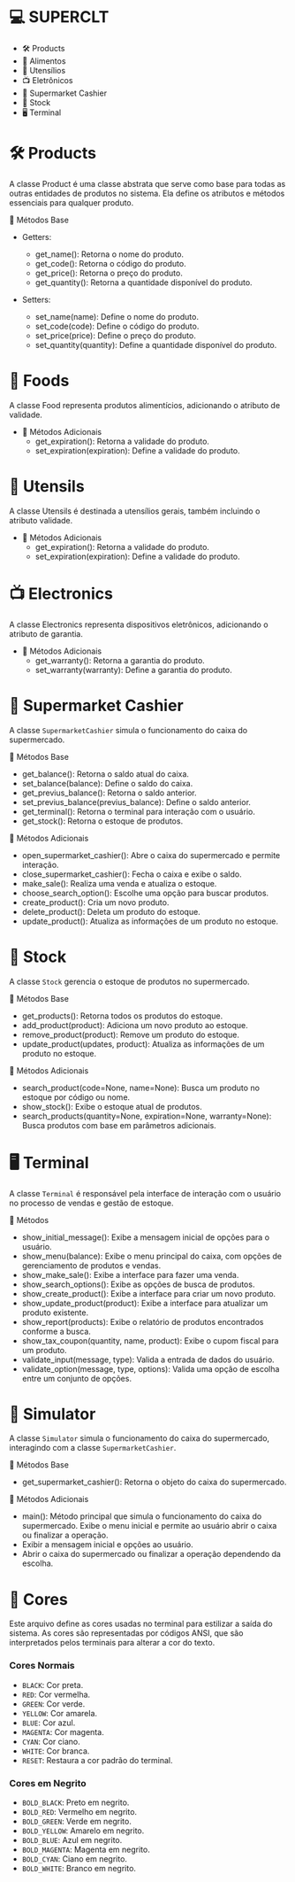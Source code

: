 # 💻 SUPERCLT

- 🛠️ Products
- 🥗 Alimentos
- 🍴 Utensílios
- 📺 Eletrônicos
- 🏪 Supermarket Cashier
- 🏬 Stock
- 🖥️ Terminal

# 🛠️ Products
A classe Product é uma classe abstrata que serve como base para todas as outras entidades de produtos no sistema.
Ela define os atributos e métodos essenciais para qualquer produto.

🔑 Métodos Base
- Getters:
    - get_name(): Retorna o nome do produto.
    - get_code(): Retorna o código do produto.
    - get_price(): Retorna o preço do produto.
    - get_quantity(): Retorna a quantidade disponível do produto.

- Setters:
    - set_name(name): Define o nome do produto.
    - set_code(code): Define o código do produto.
    - set_price(price): Define o preço do produto.
    - set_quantity(quantity): Define a quantidade disponível do produto.

# 🥗 Foods
A classe Food representa produtos alimentícios, adicionando o atributo de validade.

- 📌 Métodos Adicionais
    - get_expiration(): Retorna a validade do produto.
    - set_expiration(expiration): Define a validade do produto.

# 🍴 Utensils
A classe Utensils é destinada a utensílios gerais, também incluindo o atributo validade.

- 📌 Métodos Adicionais
    - get_expiration(): Retorna a validade do produto.
    - set_expiration(expiration): Define a validade do produto.

# 📺 Electronics
A classe Electronics representa dispositivos eletrônicos, adicionando o atributo de garantia.

- 📌 Métodos Adicionais
    - get_warranty(): Retorna a garantia do produto.
    - set_warranty(warranty): Define a garantia do produto.

# 🏪 Supermarket Cashier

A classe `SupermarketCashier` simula o funcionamento do caixa do supermercado.

🔑 Métodos Base
- get_balance(): Retorna o saldo atual do caixa.
- set_balance(balance): Define o saldo do caixa.
- get_previus_balance(): Retorna o saldo anterior.
- set_previus_balance(previus_balance): Define o saldo anterior.
- get_terminal(): Retorna o terminal para interação com o usuário.
- get_stock(): Retorna o estoque de produtos.

📌 Métodos Adicionais
- open_supermarket_cashier(): Abre o caixa do supermercado e permite interação.
- close_supermarket_cashier(): Fecha o caixa e exibe o saldo.
- make_sale(): Realiza uma venda e atualiza o estoque.
- choose_search_option(): Escolhe uma opção para buscar produtos.
- create_product(): Cria um novo produto.
- delete_product(): Deleta um produto do estoque.
- update_product(): Atualiza as informações de um produto no estoque.

# 🏬 Stock

A classe `Stock` gerencia o estoque de produtos no supermercado.

🔑 Métodos Base
- get_products(): Retorna todos os produtos do estoque.
- add_product(product): Adiciona um novo produto ao estoque.
- remove_product(product): Remove um produto do estoque.
- update_product(updates, product): Atualiza as informações de um produto no estoque.

📌 Métodos Adicionais
- search_product(code=None, name=None): Busca um produto no estoque por código ou nome.
- show_stock(): Exibe o estoque atual de produtos.
- search_products(quantity=None, expiration=None, warranty=None): Busca produtos com base em parâmetros adicionais.
  
# 🖥️ Terminal

A classe `Terminal` é responsável pela interface de interação com o usuário no processo de vendas e gestão de estoque.

📌 Métodos
- show_initial_message(): Exibe a mensagem inicial de opções para o usuário.
- show_menu(balance): Exibe o menu principal do caixa, com opções de gerenciamento de produtos e vendas.
- show_make_sale(): Exibe a interface para fazer uma venda.
- show_search_options(): Exibe as opções de busca de produtos.
- show_create_product(): Exibe a interface para criar um novo produto.
- show_update_product(product): Exibe a interface para atualizar um produto existente.
- show_report(products): Exibe o relatório de produtos encontrados conforme a busca.
- show_tax_coupon(quantity, name, product): Exibe o cupom fiscal para um produto.
- validate_input(message, type): Valida a entrada de dados do usuário.
- validate_option(message, type, options): Valida uma opção de escolha entre um conjunto de opções.

# 🧾 Simulator
A classe `Simulator` simula o funcionamento do caixa do supermercado, interagindo com a classe `SupermarketCashier`.

🔑 Métodos Base
- get_supermarket_cashier(): Retorna o objeto do caixa do supermercado.

📌 Métodos Adicionais
- main(): Método principal que simula o funcionamento do caixa do supermercado. Exibe o menu inicial e permite ao usuário abrir o caixa ou finalizar a operação.
- Exibir a mensagem inicial e opções ao usuário.
- Abrir o caixa do supermercado ou finalizar a operação dependendo da escolha.

# 🌈 Cores

Este arquivo define as cores usadas no terminal para estilizar a saída do sistema. As cores são representadas por códigos ANSI, que são interpretados pelos terminais para alterar a cor do texto.

### Cores Normais
- `BLACK`: Cor preta.
- `RED`: Cor vermelha.
- `GREEN`: Cor verde.
- `YELLOW`: Cor amarela.
- `BLUE`: Cor azul.
- `MAGENTA`: Cor magenta.
- `CYAN`: Cor ciano.
- `WHITE`: Cor branca.
- `RESET`: Restaura a cor padrão do terminal.

### Cores em Negrito
- `BOLD_BLACK`: Preto em negrito.
- `BOLD_RED`: Vermelho em negrito.
- `BOLD_GREEN`: Verde em negrito.
- `BOLD_YELLOW`: Amarelo em negrito.
- `BOLD_BLUE`: Azul em negrito.
- `BOLD_MAGENTA`: Magenta em negrito.
- `BOLD_CYAN`: Ciano em negrito.
- `BOLD_WHITE`: Branco em negrito.

